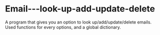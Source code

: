 # Email---look-up-add-update-delete
A program that gives you an option to look up/add/update/delete emails. Used functions for every options, and a global dictionary.
